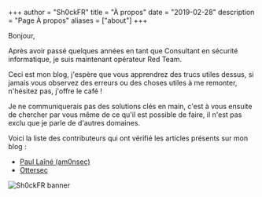 +++
author = "Sh0ckFR"
title = "À propos"
date = "2019-02-28"
description = "Page À propos"
aliases = ["about"]
+++

Bonjour,

Après avoir passé quelques années en tant que Consultant en sécurité informatique, je suis maintenant opérateur Red Team.

Ceci est mon blog, j'espère que vous apprendrez des trucs utiles dessus, si jamais vous observez des erreurs ou des choses utiles à me remonter, n'hésitez pas, j'offre le café !

Je ne communiquerais pas des solutions clés en main, c'est à vous ensuite de chercher par vous même de ce qu'il est possible de faire, il n'est pas exclu que je parle de d'autres domaines.

Voici la liste des contributeurs qui ont vérifié les articles présents sur mon blog :

- [Paul Laîné (am0nsec)](https://twitter.com/am0nsec)
- [Ottersec](https://twitter.com/sneaky_ottersec)

![Sh0ckFR banner](/images/banner.png)
